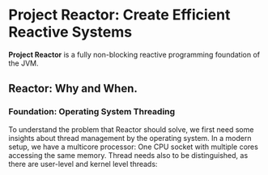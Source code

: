 # Project Reactor: Create Efficient Reactive Systems

**Project Reactor** is a fully non-blocking reactive programming foundation of the JVM.

## Reactor: Why and When.

### Foundation: Operating System Threading

To understand the problem that Reactor should solve, we first need some insights about thread
management by the operating system.
In a modern setup, we have a multicore processor:
One CPU socket with multiple cores accessing the same memory.
Thread needs also to be distinguished, as there are user-level and kernel level threads:

